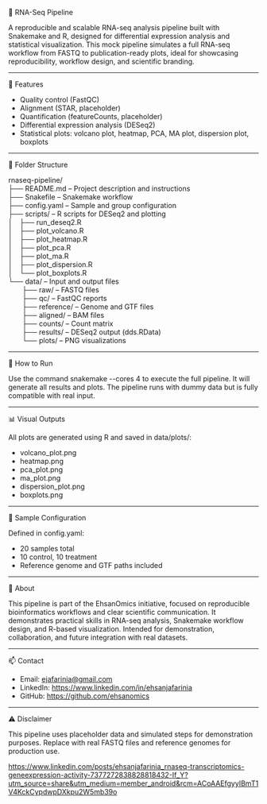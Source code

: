 🧬 RNA-Seq Pipeline

A reproducible and scalable RNA-seq analysis pipeline built with Snakemake and R, designed for differential expression analysis and statistical visualization. This mock pipeline simulates a full RNA-seq workflow from FASTQ to publication-ready plots, ideal for showcasing reproducibility, workflow design, and scientific branding.

---

🚀 Features

- Quality control (FastQC)  
- Alignment (STAR, placeholder)  
- Quantification (featureCounts, placeholder)  
- Differential expression analysis (DESeq2)  
- Statistical plots: volcano plot, heatmap, PCA, MA plot, dispersion plot, boxplots

---

📁 Folder Structure

rnaseq-pipeline/  
├── README.md – Project description and instructions  
├── Snakefile – Snakemake workflow  
├── config.yaml – Sample and group configuration  
├── scripts/ – R scripts for DESeq2 and plotting  
│ ├── run_deseq2.R  
│ ├── plot_volcano.R  
│ ├── plot_heatmap.R  
│ ├── plot_pca.R  
│ ├── plot_ma.R  
│ ├── plot_dispersion.R  
│ └── plot_boxplots.R  
└── data/ – Input and output files  
  ├── raw/ – FASTQ files  
  ├── qc/ – FastQC reports  
  ├── reference/ – Genome and GTF files  
  ├── aligned/ – BAM files  
  ├── counts/ – Count matrix  
  ├── results/ – DESeq2 output (dds.RData)  
  └── plots/ – PNG visualizations

---

🧪 How to Run

Use the command snakemake --cores 4 to execute the full pipeline. It will generate all results and plots. The pipeline runs with dummy data but is fully compatible with real input.

---

📊 Visual Outputs

All plots are generated using R and saved in data/plots/:  
- volcano_plot.png  
- heatmap.png  
- pca_plot.png  
- ma_plot.png  
- dispersion_plot.png  
- boxplots.png

---

📌 Sample Configuration

Defined in config.yaml:  
- 20 samples total  
- 10 control, 10 treatment  
- Reference genome and GTF paths included

---

🧠 About

This pipeline is part of the EhsanOmics initiative, focused on reproducible bioinformatics workflows and clear scientific communication. It demonstrates practical skills in RNA-seq analysis, Snakemake workflow design, and R-based visualization. Intended for demonstration, collaboration, and future integration with real datasets.

---

📫 Contact

- Email: ejafarinia@gmail.com  
- LinkedIn: https://www.linkedin.com/in/ehsanjafarinia 
- GitHub: https://github.com/ehsanomics

---

⚠️ Disclaimer

This pipeline uses placeholder data and simulated steps for demonstration purposes. Replace with real FASTQ files and reference genomes for production use.


https://www.linkedin.com/posts/ehsanjafarinia_rnaseq-transcriptomics-geneexpression-activity-7377272838828818432-If_Y?utm_source=share&utm_medium=member_android&rcm=ACoAAEfgyyIBmT1V4KckCypdwpDXkpu2W5mb39o

